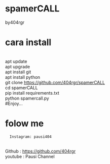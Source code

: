 # spamerCALL
by404rgr

# cara install
<br>  apt update
<br>  apt upgrade
<br>  apt install git
<br>  apt install python
<br>  git clone https://github.com/404rgr/spamerCALL
<br>  cd spamerCALL
<br>  pip install requirements.txt
<br>  python spamercall.py
<br>  #Enjoy...

# folow me
      Instagram: pausi404
<br>  Github   : https://github.com/404rgr
<br>  youtube  : Pausi Channel
